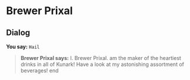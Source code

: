 # Brewer Prixal
## Dialog

**You say:** `Hail`



>**Brewer Prixal says:** I. Brewer Prixal. am the maker of the heartiest drinks in all of Kunark! Have a look at my astonishing assortment of beverages!
end





